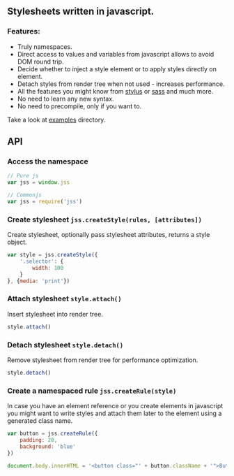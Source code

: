 ## Stylesheets written in javascript.

### Features:

- Truly namespaces.
- Direct access to values and variables from javascript allows to avoid DOM round trip.
- Decide whether to inject a style element or to apply styles directly on element.
- Detach styles from render tree when not used - increases performance.
- All the features you might know from [stylus](http://learnboost.github.io/stylus/) or [sass](http://sass-lang.com/) and much more.
- No need to learn any new syntax.
- No need to precompile, only if you want to.

Take a look at [examples](http://kof.github.io/jss/examples/index.html) directory.

## API

### Access the namespace

```javascript
// Pure js
var jss = window.jss

// Commonjs
var jss = require('jss')
```

### Create stylesheet `jss.createStyle(rules, [attributes])`

Create stylesheet, optionally pass stylesheet attributes, returns a style object.

```javascript
var style = jss.createStyle({
    '.selector': {
        width: 100
    }
}, {media: 'print'})
```

### Attach stylesheet `style.attach()`

Insert stylesheet into render tree.

```javascript
style.attach()
```

### Detach stylesheet `style.detach()`

Remove stylesheet from render tree for performance optimization.

```javascript
style.detach()
```

### Create a namespaced rule `jss.createRule(style)`

In case you have an element reference or you create elements in javascript you might want to write styles and attach them later to the element using a generated class name.

```javascript
var button = jss.createRule({
    padding: 20,
    background: 'blue'
})

document.body.innerHTML = '<button class="' + button.className + '">Button</button>'
```
